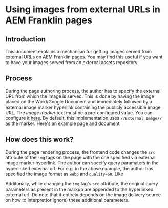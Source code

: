 # Using images from external URLs in AEM Franklin pages

## Introduction
This document explains a mechanism for getting images served from external URLs on AEM Franklin pages. You may find this useful if you want to have your images served from an external assets repository.

## Process
During the page authoring process, the author has to specify the external URL from which the image is served. This is done by having the image placed on the Word/Google Document and immediately followed by a external image marker hyperlink containing the publicly accessible image URL. The *image marker* text must be a pre-configured value. You can configure it [here](url).
By default, this implementation uses `//External Image//` as the marker. Here's [an example page and document]([url](https://ext-delivery--franklin-assets-selector--hlxsites.hlx.page/external-images-example?view-doc-source=true))

## How does this work?
During the page rendering process, the frontend code changes the `src` attribute of the `img` tags on the page with the one specified via external image marker hyperlink. The author can specify query paramaters in the hyperlinked external url.
For e.g. in the above example, the author has specified the image format as `webp` and `quality=60`. Like

Additonally, while changing the `img` tag's `src` attribute, the original query parameters as present in the markup are appended to the hyperlinked external url. Do note that it entirely depends on the image delivery source on how to interpret(or ignore) these additional parameters.